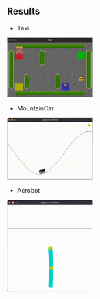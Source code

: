 ## Results

- Taxi

<img src="https://github.com/nsoojin/deep-reinforcement-learning/blob/main/videos/clip-taxi.gif" width="200" />

- MountainCar

<img src="https://github.com/nsoojin/deep-reinforcement-learning/blob/main/videos/clip-mountaincar.gif" width="200" />

- Acrobot

<img src="https://github.com/nsoojin/deep-reinforcement-learning/blob/main/videos/clip-acrobot.gif" width="200" />

